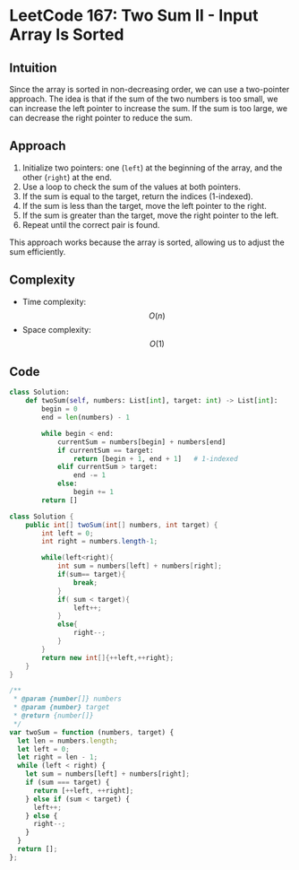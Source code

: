 # LeetCode 167: Two Sum II - Input Array Is Sorted

## Intuition

Since the array is sorted in non-decreasing order, we can use a two-pointer approach. The idea is that if the sum of the two numbers is too small, we can increase the left pointer to increase the sum. If the sum is too large, we can decrease the right pointer to reduce the sum.

## Approach

1. Initialize two pointers: one (`left`) at the beginning of the array, and the other (`right`) at the end.
2. Use a loop to check the sum of the values at both pointers.
3. If the sum is equal to the target, return the indices (1-indexed).
4. If the sum is less than the target, move the left pointer to the right.
5. If the sum is greater than the target, move the right pointer to the left.
6. Repeat until the correct pair is found.

This approach works because the array is sorted, allowing us to adjust the sum efficiently.

## Complexity

- Time complexity: $$O(n)$$
- Space complexity: $$O(1)$$

## Code

```python []
class Solution:
    def twoSum(self, numbers: List[int], target: int) -> List[int]:
        begin = 0
        end = len(numbers) - 1

        while begin < end:
            currentSum = numbers[begin] + numbers[end]
            if currentSum == target:
                return [begin + 1, end + 1]   # 1-indexed
            elif currentSum > target:
                end -= 1
            else:
                begin += 1
        return []
```

```java []
class Solution {
    public int[] twoSum(int[] numbers, int target) {
        int left = 0;
        int right = numbers.length-1;

        while(left<right){
            int sum = numbers[left] + numbers[right];
            if(sum== target){
                break;
            }
            if( sum < target){
                left++;
            }
            else{
                right--;
            }
        }
        return new int[]{++left,++right};
    }
}
```

```javascript []
/**
 * @param {number[]} numbers
 * @param {number} target
 * @return {number[]}
 */
var twoSum = function (numbers, target) {
  let len = numbers.length;
  let left = 0;
  let right = len - 1;
  while (left < right) {
    let sum = numbers[left] + numbers[right];
    if (sum === target) {
      return [++left, ++right];
    } else if (sum < target) {
      left++;
    } else {
      right--;
    }
  }
  return [];
};
```
